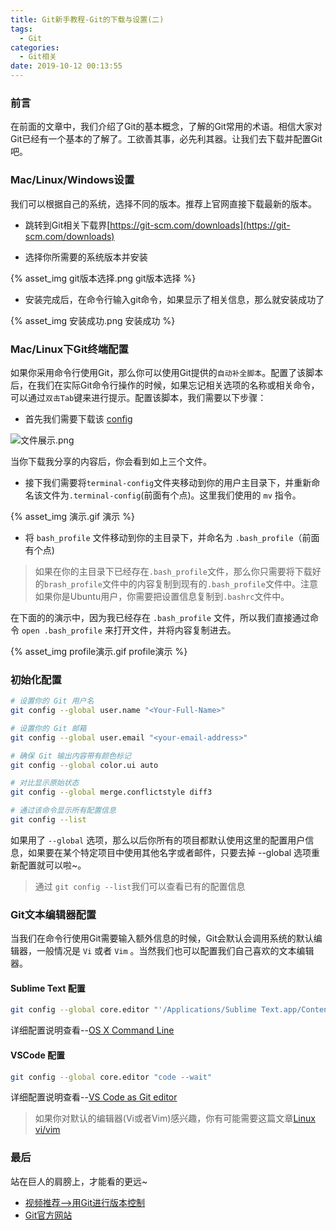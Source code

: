 ```yaml
---
title: Git新手教程-Git的下载与设置(二)
tags:
  - Git
categories:
  - Git相关
date: 2019-10-12 00:13:55
---
```



### 前言

在前面的文章中，我们介绍了Git的基本概念，了解的Git常用的术语。相信大家对Git已经有一个基本的了解了。工欲善其事，必先利其器。让我们去下载并配置Git吧。

### Mac/Linux/Windows设置

我们可以根据自己的系统，选择不同的版本。推荐上官网直接下载最新的版本。

* 跳转到Git相关下载界[https://git-scm.com/downloads](https://git-scm.com/downloads)
  
* 选择你所需要的系统版本并安装

{% asset_img git版本选择.png git版本选择 %}

* 安装完成后，在命令行输入git命令，如果显示了相关信息，那么就安装成功了

{% asset_img 安装成功.png 安装成功 %}

### Mac/Linux下Git终端配置

如果你采用命令行使用Git，那么你可以使用Git提供的`自动补全脚本`。配置了该脚本后，在我们在实际Git命令行操作的时候，如果忘记相关选项的名称或相关命令，可以通过`双击Tab`键来进行提示。配置该脚本，我们需要以下步骤：

* 首先我们需要下载该 [config](https://pan.baidu.com/s/1ywZc4bU_8qkPMeoTBxbrww)

 ![文件展示.png](https://upload-images.jianshu.io/upload_images/2824145-7e0d2393a1398b15.png?imageMogr2/auto-orient/strip%7CimageView2/2/w/1240)

当你下载我分享的内容后，你会看到如上三个文件。

* 接下我们需要将`terminal-config`文件夹移动到你的用户主目录下，并重新命名该文件为`.terminal-config`(前面有个点)。这里我们使用的 `mv` 指令。

{% asset_img 演示.gif 演示 %}

* 将 `bash_profile` 文件移动到你的主目录下，并命名为 `.bash_profile`（前面有个点)

> 如果在你的主目录下已经存在`.bash_profile`文件，那么你只需要将下载好的`brash_profile`文件中的内容复制到现有的`.bash_profile`文件中。注意如果你是Ubuntu用户，你需要把设置信息复制到`.bashrc`文件中。

在下面的的演示中，因为我已经存在 `.bash_profile` 文件，所以我们直接通过命令 `open .bash_profile` 来打开文件，并将内容复制进去。

{% asset_img profile演示.gif profile演示 %}

### 初始化配置

```bash
# 设置你的 Git 用户名
git config --global user.name "<Your-Full-Name>"

# 设置你的 Git 邮箱
git config --global user.email "<your-email-address>"

# 确保 Git 输出内容带有颜色标记
git config --global color.ui auto

# 对比显示原始状态
git config --global merge.conflictstyle diff3

# 通过该命令显示所有配置信息
git config --list
```

如果用了 `--global` 选项，那么以后你所有的项目都默认使用这里的配置用户信息，如果要在某个特定项目中使用其他名字或者邮件，只要去掉 --global 选项重新配置就可以啦~。

>通过 `git config --list`我们可以查看已有的配置信息

### Git文本编辑器配置

当我们在命令行使用Git需要输入额外信息的时候，Git会默认会调用系统的默认编辑器，一般情况是 `Vi` 或者 `Vim` 。当然我们也可以配置我们自己喜欢的文本编辑器。

#### Sublime Text 配置

```bash
git config --global core.editor "'/Applications/Sublime Text.app/Contents/SharedSupport/bin/subl' -n -w"
```

详细配置说明查看--[OS X Command Line](https://www.sublimetext.com/docs/3/osx_command_line.html)

#### VSCode 配置

```bash
git config --global core.editor "code --wait"
```

详细配置说明查看--[VS Code as Git editor](https://code.visualstudio.com/docs/editor/versioncontrol#_vs-code-as-git-editor)

>如果你对默认的编辑器(Vi或者Vim)感兴趣，你有可能需要这篇文章[Linux vi/vim](https://www.runoob.com/linux/linux-vim.html)

### 最后

站在巨人的肩膀上，才能看的更远~

* [视频推荐-->用Git进行版本控制](https://cn.udacity.com/course/version-control-with-Git--ud123)
* [Git官方网站](https://Git-scm.com/book/zh/v2/)
